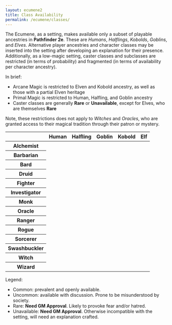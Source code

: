 ```yaml
---
layout: ecumene2
title: Class Availability
permalink: /ecumene/classes/
---
```


The Ecumene, as a setting, makes available only a subset of playable ancestries in **Pathfinder 2e**. These are *Humans*, *Halflings*, *Kobolds*, *Goblins*, and *Elves*. Alternative player ancestries and character classes may be inserted into the setting after developing an explanation for their presence. Additionally, as a low-magic setting, caster classes and subclasses are restricted (in terms of probability) and fragmented (in terms of availability per character ancestry).

In brief:
- Arcane Magic is restricted to Elven and Kobold ancestry, as well as those with a partial Elven heritage
- Primal Magic is restricted to Human, Halfling, and Goblin ancestry
- Caster classes are generally **Rare** or **Unavailable**, except for Elves, who are themselves **Rare**

Note, these restrictions does not apply to *Witches* and *Oracles*, who are granted access to their magical tradition through their patron or mystery.

<table id="class-availability" class="wide">
	<thead>
		<tr>
			<th></th>
			<th>Human</th>
			<th>Halfling</th>
			<th>Goblin</th>
			<th>Kobold</th>
			<th>Elf</th>
		</tr>
	</thead>
	<tbody>
		<tr>
			<th>Alchemist</th>
			<td class="common"></td>
			<td class="common"></td>
			<td class="common"></td>
			<td class="common"></td>
			<td class="common"></td>
		</tr>
		<tr>
			<th>Barbarian</th>
			<td class="uncommon"></td>
			<td class="uncommon"></td>
			<td class="rare"></td>
			<td class="rare"></td>
			<td class="rare"></td>
		</tr>
		<tr>
			<th>Bard</th>
			<td class="rare"></td>
			<td class="rare"></td>
			<td class="rare"></td>
			<td class="unavailable"></td>
			<td class="unavailable"></td>
		</tr>
		<tr>
			<th>Druid</th>
			<td class="rare"></td>
			<td class="rare"></td>
			<td class="rare"></td>
			<td class="unavailable"></td>
			<td class="unavailable"></td>
		</tr>
		<tr>
			<th>Fighter</th>
			<td class="common"></td>
			<td class="common"></td>
			<td class="common"></td>
			<td class="common"></td>
			<td class="common"></td>
		</tr>
		<tr>
			<th>Investigator</th>
			<td class="common"></td>
			<td class="common"></td>
			<td class="common"></td>
			<td class="common"></td>
			<td class="common"></td>
		</tr>
		<tr>
			<th>Monk</th>
			<td class="uncommon"></td>
			<td class="uncommon"></td>
			<td class="uncommon"></td>
			<td class="uncommon"></td>
			<td class="uncommon"></td>
		</tr>
		<tr>
			<th>Oracle</th>
			<td class="rare"></td>
			<td class="rare"></td>
			<td class="rare"></td>
			<td class="rare"></td>
			<td class="rare"></td>
		</tr>
		<tr>
			<th>Ranger</th>
			<td class="uncommon"></td>
			<td class="uncommon"></td>
			<td class="uncommon"></td>
			<td class="uncommon"></td>
			<td class="uncommon"></td>
		</tr>
		<tr>
			<th>Rogue</th>
			<td class="common"></td>
			<td class="common"></td>
			<td class="common"></td>
			<td class="common"></td>
			<td class="common"></td>
		</tr>
		<tr>
			<th>Sorcerer</th>
			<td class="rare"></td>
			<td class="unavailable"></td>
			<td class="unavailable"></td>
			<td class="uncommon"></td>
			<td class="uncommon"></td>
		</tr>
		<tr>
			<th>Swashbuckler</th>
			<td class="common"></td>
			<td class="common"></td>
			<td class="common"></td>
			<td class="common"></td>
			<td class="common"></td>
		</tr>
		<tr>
			<th>Witch</th>
			<td class="rare"></td>
			<td class="rare"></td>
			<td class="rare"></td>
			<td class="rare"></td>
			<td class="rare"></td>
		</tr>
		<tr>
			<th>Wizard</th>
			<td class="rare"></td>
			<td class="unavailable"></td>
			<td class="unavailable"></td>
			<td class="uncommon"></td>
			<td class="uncommon"></td>
		</tr>
	</tbody>
</table>

Legend:
- Common: prevalent and openly available.
- Uncommon: available with discussion. Prone to be misunderstood by society.
- Rare: **Need GM Approval**. Likely to provoke fear and/or hatred.
- Unavailable: **Need GM Approval**. Otherwise incompatible with the setting, will need an explanation crafted.